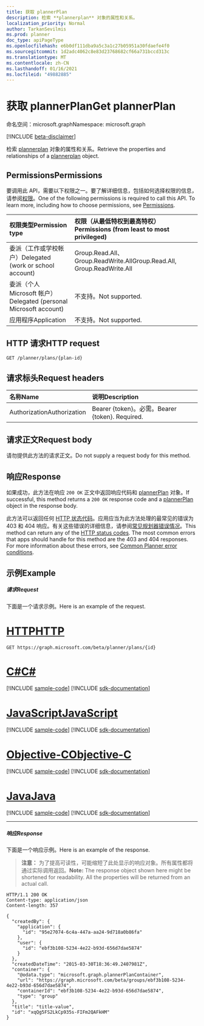```yaml
---
title: 获取 plannerPlan
description: 检索 **plannerplan** 对象的属性和关系。
localization_priority: Normal
author: TarkanSevilmis
ms.prod: planner
doc_type: apiPageType
ms.openlocfilehash: e6b0df111dba9a5c3a1c27b05951a30fdaefe4f0
ms.sourcegitcommit: 1d2adc4062c8e83d23768682cf66a731bccd313c
ms.translationtype: MT
ms.contentlocale: zh-CN
ms.lasthandoff: 01/16/2021
ms.locfileid: "49882885"
---
```

# <a name="get-plannerplan"></a><span data-ttu-id="b5274-103">获取 plannerPlan</span><span class="sxs-lookup"><span data-stu-id="b5274-103">Get plannerPlan</span></span>

<span data-ttu-id="b5274-104">命名空间：microsoft.graph</span><span class="sxs-lookup"><span data-stu-id="b5274-104">Namespace: microsoft.graph</span></span>

[!INCLUDE [beta-disclaimer](../../includes/beta-disclaimer.md)]

<span data-ttu-id="b5274-105">检索 [plannerplan](../resources/plannerplan.md) 对象的属性和关系。</span><span class="sxs-lookup"><span data-stu-id="b5274-105">Retrieve the properties and relationships of a [plannerplan](../resources/plannerplan.md) object.</span></span>
## <a name="permissions"></a><span data-ttu-id="b5274-106">Permissions</span><span class="sxs-lookup"><span data-stu-id="b5274-106">Permissions</span></span>
<span data-ttu-id="b5274-p101">要调用此 API，需要以下权限之一。要了解详细信息，包括如何选择权限的信息，请参阅[权限](/graph/permissions-reference)。</span><span class="sxs-lookup"><span data-stu-id="b5274-p101">One of the following permissions is required to call this API. To learn more, including how to choose permissions, see [Permissions](/graph/permissions-reference).</span></span>

|<span data-ttu-id="b5274-109">权限类型</span><span class="sxs-lookup"><span data-stu-id="b5274-109">Permission type</span></span>      | <span data-ttu-id="b5274-110">权限（从最低特权到最高特权）</span><span class="sxs-lookup"><span data-stu-id="b5274-110">Permissions (from least to most privileged)</span></span>              |
|:--------------------|:---------------------------------------------------------|
|<span data-ttu-id="b5274-111">委派（工作或学校帐户）</span><span class="sxs-lookup"><span data-stu-id="b5274-111">Delegated (work or school account)</span></span> | <span data-ttu-id="b5274-112">Group.Read.All、Group.ReadWrite.All</span><span class="sxs-lookup"><span data-stu-id="b5274-112">Group.Read.All, Group.ReadWrite.All</span></span>    |
|<span data-ttu-id="b5274-113">委派（个人 Microsoft 帐户）</span><span class="sxs-lookup"><span data-stu-id="b5274-113">Delegated (personal Microsoft account)</span></span> | <span data-ttu-id="b5274-114">不支持。</span><span class="sxs-lookup"><span data-stu-id="b5274-114">Not supported.</span></span>    |
|<span data-ttu-id="b5274-115">应用程序</span><span class="sxs-lookup"><span data-stu-id="b5274-115">Application</span></span> | <span data-ttu-id="b5274-116">不支持。</span><span class="sxs-lookup"><span data-stu-id="b5274-116">Not supported.</span></span> |

## <a name="http-request"></a><span data-ttu-id="b5274-117">HTTP 请求</span><span class="sxs-lookup"><span data-stu-id="b5274-117">HTTP request</span></span>
<!-- { "blockType": "ignored" } -->
```http
GET /planner/plans/{plan-id}
```
## <a name="request-headers"></a><span data-ttu-id="b5274-118">请求标头</span><span class="sxs-lookup"><span data-stu-id="b5274-118">Request headers</span></span>
| <span data-ttu-id="b5274-119">名称</span><span class="sxs-lookup"><span data-stu-id="b5274-119">Name</span></span>      |<span data-ttu-id="b5274-120">说明</span><span class="sxs-lookup"><span data-stu-id="b5274-120">Description</span></span>|
|:----------|:----------|
| <span data-ttu-id="b5274-121">Authorization</span><span class="sxs-lookup"><span data-stu-id="b5274-121">Authorization</span></span>  | <span data-ttu-id="b5274-p102">Bearer {token}。必需。</span><span class="sxs-lookup"><span data-stu-id="b5274-p102">Bearer {token}. Required.</span></span> |

## <a name="request-body"></a><span data-ttu-id="b5274-124">请求正文</span><span class="sxs-lookup"><span data-stu-id="b5274-124">Request body</span></span>
<span data-ttu-id="b5274-125">请勿提供此方法的请求正文。</span><span class="sxs-lookup"><span data-stu-id="b5274-125">Do not supply a request body for this method.</span></span>

## <a name="response"></a><span data-ttu-id="b5274-126">响应</span><span class="sxs-lookup"><span data-stu-id="b5274-126">Response</span></span>

<span data-ttu-id="b5274-127">如果成功，此方法在响应 `200 OK` 正文中返回响应代码和 [plannerPlan](../resources/plannerplan.md) 对象。</span><span class="sxs-lookup"><span data-stu-id="b5274-127">If successful, this method returns a `200 OK` response code and a [plannerPlan](../resources/plannerplan.md) object in the response body.</span></span>

<span data-ttu-id="b5274-p103">此方法可以返回任何 [HTTP 状态代码](/graph/errors)。应用应当为此方法处理的最常见的错误为 403 和 404 响应。有关这些错误的详细信息，请参阅[常见规划器错误情况](../resources/planner-overview.md#common-planner-error-conditions)。</span><span class="sxs-lookup"><span data-stu-id="b5274-p103">This method can return any of the [HTTP status codes](/graph/errors). The most common errors that apps should handle for this method are the 403 and 404 responses. For more information about these errors, see [Common Planner error conditions](../resources/planner-overview.md#common-planner-error-conditions).</span></span>

## <a name="example"></a><span data-ttu-id="b5274-131">示例</span><span class="sxs-lookup"><span data-stu-id="b5274-131">Example</span></span>
##### <a name="request"></a><span data-ttu-id="b5274-132">请求</span><span class="sxs-lookup"><span data-stu-id="b5274-132">Request</span></span>
<span data-ttu-id="b5274-133">下面是一个请求示例。</span><span class="sxs-lookup"><span data-stu-id="b5274-133">Here is an example of the request.</span></span>

# <a name="http"></a>[<span data-ttu-id="b5274-134">HTTP</span><span class="sxs-lookup"><span data-stu-id="b5274-134">HTTP</span></span>](#tab/http)
<!-- {
  "blockType": "request",
  "name": "get_plannerplan"
}-->
```msgraph-interactive
GET https://graph.microsoft.com/beta/planner/plans/{id}
```
# <a name="c"></a>[<span data-ttu-id="b5274-135">C#</span><span class="sxs-lookup"><span data-stu-id="b5274-135">C#</span></span>](#tab/csharp)
[!INCLUDE [sample-code](../includes/snippets/csharp/get-plannerplan-csharp-snippets.md)]
[!INCLUDE [sdk-documentation](../includes/snippets/snippets-sdk-documentation-link.md)]

# <a name="javascript"></a>[<span data-ttu-id="b5274-136">JavaScript</span><span class="sxs-lookup"><span data-stu-id="b5274-136">JavaScript</span></span>](#tab/javascript)
[!INCLUDE [sample-code](../includes/snippets/javascript/get-plannerplan-javascript-snippets.md)]
[!INCLUDE [sdk-documentation](../includes/snippets/snippets-sdk-documentation-link.md)]

# <a name="objective-c"></a>[<span data-ttu-id="b5274-137">Objective-C</span><span class="sxs-lookup"><span data-stu-id="b5274-137">Objective-C</span></span>](#tab/objc)
[!INCLUDE [sample-code](../includes/snippets/objc/get-plannerplan-objc-snippets.md)]
[!INCLUDE [sdk-documentation](../includes/snippets/snippets-sdk-documentation-link.md)]

# <a name="java"></a>[<span data-ttu-id="b5274-138">Java</span><span class="sxs-lookup"><span data-stu-id="b5274-138">Java</span></span>](#tab/java)
[!INCLUDE [sample-code](../includes/snippets/java/get-plannerplan-java-snippets.md)]
[!INCLUDE [sdk-documentation](../includes/snippets/snippets-sdk-documentation-link.md)]

---

##### <a name="response"></a><span data-ttu-id="b5274-139">响应</span><span class="sxs-lookup"><span data-stu-id="b5274-139">Response</span></span>
<span data-ttu-id="b5274-140">下面是一个响应示例。</span><span class="sxs-lookup"><span data-stu-id="b5274-140">Here is an example of the response.</span></span> 

><span data-ttu-id="b5274-p104">**注意：** 为了提高可读性，可能缩短了此处显示的响应对象。所有属性都将通过实际调用返回。</span><span class="sxs-lookup"><span data-stu-id="b5274-p104">**Note:** The response object shown here might be shortened for readability. All the properties will be returned from an actual call.</span></span>
<!-- {
  "blockType": "response",
  "truncated": true,
  "@odata.type": "microsoft.graph.plannerPlan"
} -->
```http
HTTP/1.1 200 OK
Content-type: application/json
Content-length: 357

{
  "createdBy": {
    "application": {
      "id": "95e27074-6c4a-447a-aa24-9d718a0b86fa"
    },
    "user": {
      "id": "ebf3b108-5234-4e22-b93d-656d7dae5874"
    }
  },
  "createdDateTime": "2015-03-30T18:36:49.2407981Z",
  "container": {
    "@odata.type": "microsoft.graph.plannerPlanContainer",
    "url": "https://graph.microsoft.com/beta/groups/ebf3b108-5234-4e22-b93d-656d7dae5874",
    "containerId": "ebf3b108-5234-4e22-b93d-656d7dae5874",
    "type": "group"
  },
  "title": "title-value",
  "id": "xqQg5FS2LkCp935s-FIFm2QAFkHM"
}
```

<!-- uuid: 8fcb5dbc-d5aa-4681-8e31-b001d5168d79
2015-10-25 14:57:30 UTC -->
<!--
{
  "type": "#page.annotation",
  "description": "Get plannerPlan",
  "keywords": "",
  "section": "documentation",
  "tocPath": "",
  "suppressions": [
  ]
}
-->



